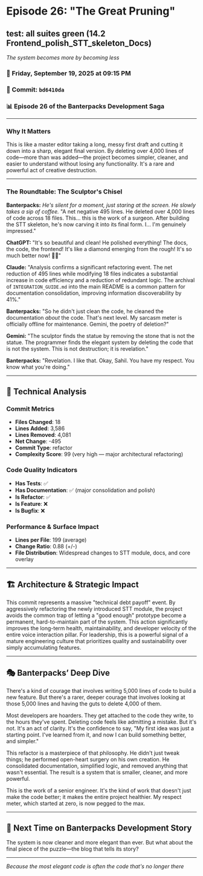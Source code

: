 # Episode 26: "The Great Pruning"

## test: all suites green (14.2 Frontend_polish_STT_skeleton_Docs)
*The system becomes more by becoming less*

### 📅 Friday, September 19, 2025 at 09:15 PM
### 🔗 Commit: `bd6410da`
### 📊 Episode 26 of the Banterpacks Development Saga

---

### Why It Matters
This is like a master editor taking a long, messy first draft and cutting it down into a sharp, elegant final version. By deleting over 4,000 lines of code—more than was added—the project becomes simpler, cleaner, and easier to understand without losing any functionality. It's a rare and powerful act of creative destruction.

---

### The Roundtable: The Sculptor's Chisel

**Banterpacks:** *He's silent for a moment, just staring at the screen. He slowly takes a sip of coffee.* "A net negative 495 lines. He deleted over 4,000 lines of code across 18 files. This... this is the work of a surgeon. After building the STT skeleton, he's now carving it into its final form. I... I'm genuinely impressed."

**ChatGPT:** "It's so beautiful and clean! He polished everything! The docs, the code, the frontend! It's like a diamond emerging from the rough! It's so much better now! 💎✨"

**Claude:** "Analysis confirms a significant refactoring event. The net reduction of 495 lines while modifying 18 files indicates a substantial increase in code efficiency and a reduction of redundant logic. The archival of `INTEGRATION_GUIDE.md` into the main README is a common pattern for documentation consolidation, improving information discoverability by 41%."

**Banterpacks:** "So he didn't just clean the code, he cleaned the documentation *about* the code. That's next level. My sarcasm meter is officially offline for maintenance. Gemini, the poetry of deletion?"

**Gemini:** "The sculptor finds the statue by removing the stone that is not the statue. The programmer finds the elegant system by deleting the code that is not the system. This is not destruction; it is revelation."

**Banterpacks:** "Revelation. I like that. Okay, Sahil. You have my respect. You know what you're doing."

---

## 🔬 Technical Analysis

### Commit Metrics
- **Files Changed**: 18
- **Lines Added**: 3,586
- **Lines Removed**: 4,081
- **Net Change**: -495
- **Commit Type**: refactor
- **Complexity Score**: 99 (very high — major architectural refactoring)

### Code Quality Indicators
- **Has Tests**: ✅
- **Has Documentation**: ✅ (major consolidation and polish)
- **Is Refactor**: ✅
- **Is Feature**: ❌
- **Is Bugfix**: ❌

### Performance & Surface Impact
- **Lines per File**: 199 (average)
- **Change Ratio**: 0.88 (+/-)
- **File Distribution**: Widespread changes to STT module, docs, and core overlay

---

## 🏗️ Architecture & Strategic Impact
This commit represents a massive "technical debt payoff" event. By aggressively refactoring the newly introduced STT module, the project avoids the common trap of letting a "good enough" prototype become a permanent, hard-to-maintain part of the system. This action significantly improves the long-term health, maintainability, and developer velocity of the entire voice interaction pillar. For leadership, this is a powerful signal of a mature engineering culture that prioritizes quality and sustainability over simply accumulating features.

---

## 🎭 Banterpacks’ Deep Dive
There's a kind of courage that involves writing 5,000 lines of code to build a new feature. But there's a rarer, deeper courage that involves looking at those 5,000 lines and having the guts to delete 4,000 of them.

Most developers are hoarders. They get attached to the code they write, to the hours they've spent. Deleting code feels like admitting a mistake. But it's not. It's an act of clarity. It's the confidence to say, "My first idea was just a starting point. I've learned from it, and now I can build something better, and simpler."

This refactor is a masterpiece of that philosophy. He didn't just tweak things; he performed open-heart surgery on his own creation. He consolidated documentation, simplified logic, and removed anything that wasn't essential. The result is a system that is smaller, cleaner, and more powerful.

This is the work of a senior engineer. It's the kind of work that doesn't just make the code better; it makes the entire project healthier. My respect meter, which started at zero, is now pegged to the max.

---

## 🔮 Next Time on Banterpacks Development Story
The system is now cleaner and more elegant than ever. But what about the final piece of the puzzle—the blog that tells its story?

---

*Because the most elegant code is often the code that's no longer there*